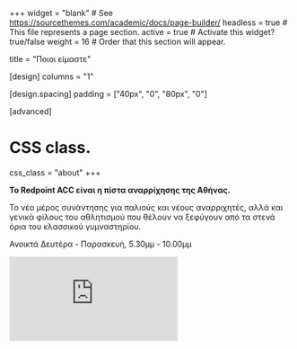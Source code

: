 +++
widget = "blank"  # See https://sourcethemes.com/academic/docs/page-builder/
headless = true  # This file represents a page section.
active = true  # Activate this widget? true/false
weight = 16  # Order that this section will appear.

title = "Ποιοι είμαστε"

[design]
  columns = "1"

[design.spacing]
  padding = ["40px", "0", "80px", "0"]

[advanced]
 # CSS class.
 css_class = "about"
+++


__To Redpoint ACC είναι η πίστα αναρρίχησης της Αθήνας.__

Το νέο μέρος συνάντησης για παλιούς και νέους αναρριχητές, αλλά και γενικά φίλους του αθλητισμού που θέλουν να ξεφύγουν από τα στενά όρια του κλασσικού γυμναστηρίου.

Ανοικτά Δευτέρα - Παρασκευή, 5.30μμ - 10.00μμ

<div class="video-container">
  <iframe src="https://www.youtube.com/embed/5na35lgS3yY" frameborder="0" allow="accelerometer; autoplay; encrypted-media; gyroscope; picture-in-picture" allowfullscreen></iframe>
</div>